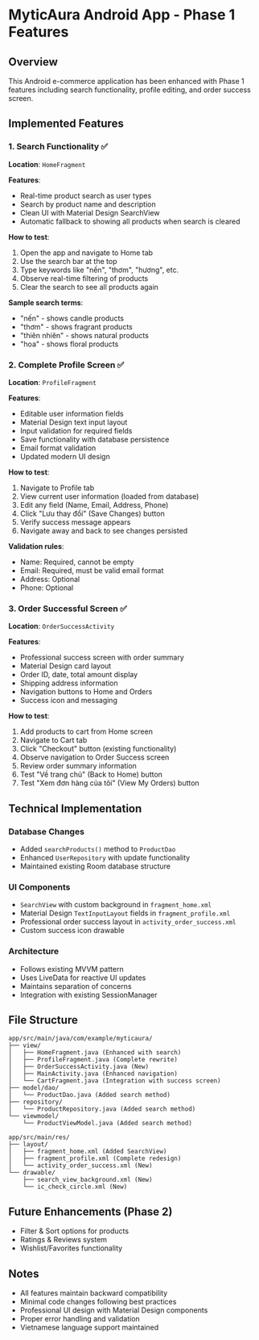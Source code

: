 # MyticAura Android App - Phase 1 Features

## Overview
This Android e-commerce application has been enhanced with Phase 1 features including search functionality, profile editing, and order success screen.

## Implemented Features

### 1. Search Functionality ✅
**Location**: `HomeFragment`

**Features**:
- Real-time product search as user types
- Search by product name and description
- Clean UI with Material Design SearchView
- Automatic fallback to showing all products when search is cleared

**How to test**:
1. Open the app and navigate to Home tab
2. Use the search bar at the top
3. Type keywords like "nến", "thơm", "hương", etc.
4. Observe real-time filtering of products
5. Clear the search to see all products again

**Sample search terms**:
- "nến" - shows candle products
- "thơm" - shows fragrant products  
- "thiên nhiên" - shows natural products
- "hoa" - shows floral products

### 2. Complete Profile Screen ✅
**Location**: `ProfileFragment`

**Features**:
- Editable user information fields
- Material Design text input layout
- Input validation for required fields
- Save functionality with database persistence
- Email format validation
- Updated modern UI design

**How to test**:
1. Navigate to Profile tab
2. View current user information (loaded from database)
3. Edit any field (Name, Email, Address, Phone)
4. Click "Lưu thay đổi" (Save Changes) button
5. Verify success message appears
6. Navigate away and back to see changes persisted

**Validation rules**:
- Name: Required, cannot be empty
- Email: Required, must be valid email format
- Address: Optional
- Phone: Optional

### 3. Order Successful Screen ✅
**Location**: `OrderSuccessActivity`

**Features**:
- Professional success screen with order summary
- Material Design card layout
- Order ID, date, total amount display
- Shipping address information
- Navigation buttons to Home and Orders
- Success icon and messaging

**How to test**:
1. Add products to cart from Home screen
2. Navigate to Cart tab
3. Click "Checkout" button (existing functionality)
4. Observe navigation to Order Success screen
5. Review order summary information
6. Test "Về trang chủ" (Back to Home) button
7. Test "Xem đơn hàng của tôi" (View My Orders) button

## Technical Implementation

### Database Changes
- Added `searchProducts()` method to `ProductDao`
- Enhanced `UserRepository` with update functionality
- Maintained existing Room database structure

### UI Components
- `SearchView` with custom background in `fragment_home.xml`
- Material Design `TextInputLayout` fields in `fragment_profile.xml`
- Professional order success layout in `activity_order_success.xml`
- Custom success icon drawable

### Architecture
- Follows existing MVVM pattern
- Uses LiveData for reactive UI updates
- Maintains separation of concerns
- Integration with existing SessionManager

## File Structure
```
app/src/main/java/com/example/myticaura/
├── view/
│   ├── HomeFragment.java (Enhanced with search)
│   ├── ProfileFragment.java (Complete rewrite)
│   ├── OrderSuccessActivity.java (New)
│   ├── MainActivity.java (Enhanced navigation)
│   └── CartFragment.java (Integration with success screen)
├── model/dao/
│   └── ProductDao.java (Added search method)
├── repository/
│   └── ProductRepository.java (Added search method)
└── viewmodel/
    └── ProductViewModel.java (Added search method)

app/src/main/res/
├── layout/
│   ├── fragment_home.xml (Added SearchView)
│   ├── fragment_profile.xml (Complete redesign)
│   └── activity_order_success.xml (New)
└── drawable/
    ├── search_view_background.xml (New)
    └── ic_check_circle.xml (New)
```

## Future Enhancements (Phase 2)
- Filter & Sort options for products
- Ratings & Reviews system
- Wishlist/Favorites functionality

## Notes
- All features maintain backward compatibility
- Minimal code changes following best practices
- Professional UI design with Material Design components
- Proper error handling and validation
- Vietnamese language support maintained